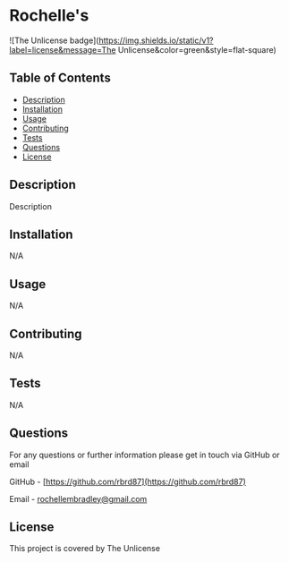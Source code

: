 # Rochelle's

![The Unlicense badge](https://img.shields.io/static/v1?label=license&message=The Unlicense&color=green&style=flat-square)

## Table of Contents
- [Description](#description)
- [Installation](#installation)
- [Usage](#usage)
- [Contributing](#contributing)
- [Tests](#tests)
- [Questions](#questions)
- [License](#license)
  
## Description
Description

## Installation
N/A
  
## Usage 
N/A
  
## Contributing
N/A
  
## Tests
N/A
  
## Questions
For any questions or further information please get in touch via GitHub or email

GitHub - [https://github.com/rbrd87](https://github.com/rbrd87)

Email - [rochellembradley@gmail.com](mailto:rochellembradley@gmail.com?subject=Rochelle's)

## License 
This project is covered by The Unlicense